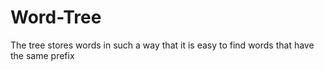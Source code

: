 # Word-Tree
The tree stores words in such a way that it is easy to find words that have the same prefix 

